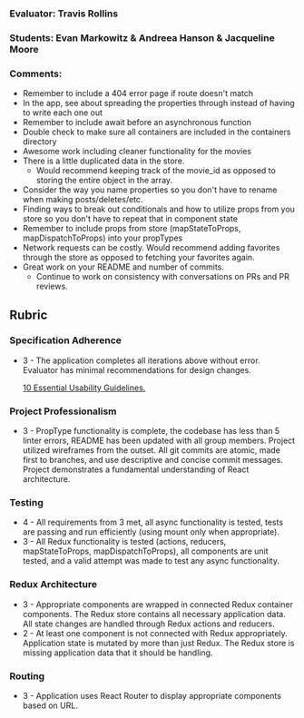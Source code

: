 ### Evaluator: Travis Rollins
### Students: Evan Markowitz & Andreea Hanson & Jacqueline Moore
### Comments:
* Remember to include a 404 error page if route doesn't match
* In the app, see about spreading the properties through instead of having to write each one out
* Remember to include await before an asynchronous function
* Double check to make sure all containers are included in the containers directory
* Awesome work including cleaner functionality for the movies
* There is a little duplicated data in the store.
  * Would recommend keeping track of the movie_id as opposed to storing the entire object in the array.
* Consider the way you name properties so you don't have to rename when making posts/deletes/etc.
* Finding ways to break out conditionals and how to utilize props from you store so you don't have to repeat that in component state
* Remember to include props from store (mapStateToProps, mapDispatchToProps) into your propTypes
* Network requests can be costly.  Would recommend adding favorites through the store as opposed to fetching your favorites again.
* Great work on your README and number of commits.
  * Continue to work on consistency with conversations on PRs and PR reviews.  


## Rubric

### Specification Adherence

* 3 - The application completes all iterations above without error. Evaluator has minimal recommendations for design changes.

  [10 Essential Usability Guidelines.](https://speckyboy.com/10-essential-web-application-usability-guidelines/)

### Project Professionalism

* 3 - PropType functionality is complete, the codebase has less than 5 linter errors, README has been updated with all group members. Project utilized wireframes from the outset. All git commits are atomic, made first to branches, and use descriptive and concise commit messages. Project demonstrates a fundamental understanding of React architecture.

### Testing

* 4 - All requirements from 3 met, all async functionality is tested, tests are passing and run efficiently (using mount only when appropriate).
* 3 - All Redux functionality is tested (actions, reducers, mapStateToProps, mapDispatchToProps), all components are unit tested, and a valid attempt was made to test any async functionality.

### Redux Architecture

* 3 - Appropriate components are wrapped in connected Redux container components. The Redux store contains all necessary      application data. All state changes are handled through Redux actions and reducers.
* 2 - At least one component is not connected with Redux appropriately. Application state is mutated by more than just Redux. The Redux store is missing application data that it should be handling.

### Routing

* 3 - Application uses React Router to display appropriate components based on URL.
